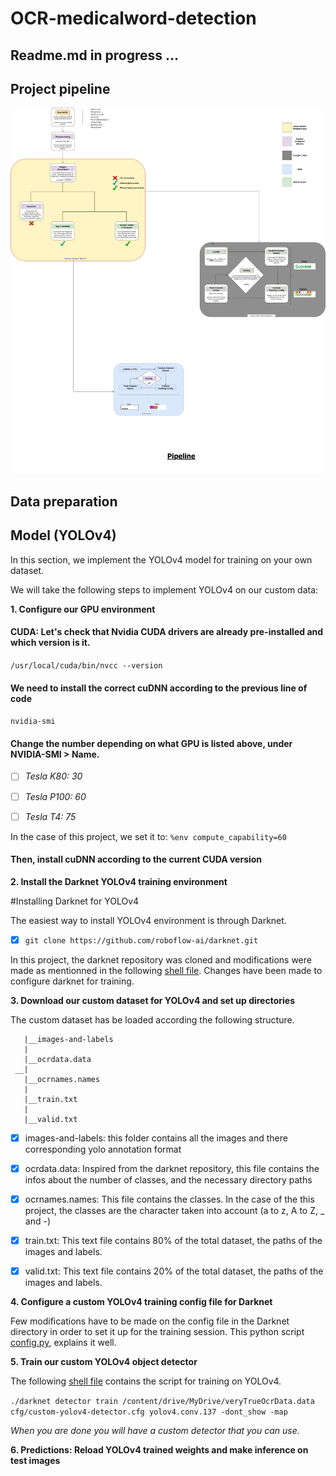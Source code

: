 # OCR-medicalword-detection
## Readme.md in progress ...


## Project pipeline
 
<p align="center">
  <img src="https://github.com/IsmaelMekene/OCR-medicalword-detection/blob/main/pipeline/tingy.png"/>
</p>


## Data preparation

## Model (YOLOv4)

In this section, we implement the YOLOv4 model for training on your own dataset.

We will take the following steps to implement YOLOv4 on our custom data:

**1. Configure our GPU environment**

#### CUDA: Let's check that Nvidia CUDA drivers are already pre-installed and which version is it.

`/usr/local/cuda/bin/nvcc --version`

#### We need to install the correct cuDNN according to the previous line of code

`nvidia-smi`

#### Change the number depending on what GPU is listed above, under NVIDIA-SMI > Name.

- [ ] *Tesla K80: 30*
- [ ] *Tesla P100: 60*
- [ ] *Tesla T4: 75*


In the case of this project, we set it to: `%env compute_capability=60`

#### Then, install cuDNN according to the current CUDA version


**2. Install the Darknet YOLOv4 training environment**

#Installing Darknet for YOLOv4 

The easiest way to install YOLOv4 environment is through Darknet. 

- [x] `git clone https://github.com/roboflow-ai/darknet.git`


In this project, the darknet repository was cloned and modifications were made as mentionned in the following [shell file](https://github.com/IsmaelMekene/OCR-medicalword-detection/blob/main/model/darknet_for_YOLOv4.sh). Changes have been made to configure darknet for training.




 **3. Download our custom dataset for YOLOv4 and set up directories**
 
 The custom dataset has be loaded according the following structure.


       |__images-and-labels
       |
       |__ocrdata.data
     __|
       |__ocrnames.names
       |
       |__train.txt
       |
       |__valid.txt

- [x] images-and-labels: this folder contains all the images and there corresponding yolo annotation format
- [x] ocrdata.data: Inspired from the darknet repository, this file contains the infos about the number of classes, and the necessary directory paths
- [x] ocrnames.names: This file contains the classes. In the case of the this project, the classes are the character taken into account (a to z, A to Z, _ and -)
- [x] train.txt: This text file contains 80% of the total dataset, the paths of the images and labels.
- [x] valid.txt: This text file contains 20% of the total dataset, the paths of the images and labels.


**4. Configure a custom YOLOv4 training config file for Darknet**
 
Few modifications have to be made on the config file in the Darknet directory in order to set it up for the training session.
This python script [config.py](https://github.com/IsmaelMekene/OCR-medicalword-detection/blob/main/model/config_for_YOLOv4.py), explains it well.

**5. Train our custom YOLOv4 object detector**
 
The following [shell file](https://github.com/IsmaelMekene/OCR-medicalword-detection/blob/main/model/train_and_test_model_YOLOv4.sh) contains the script for training on YOLOv4.

`./darknet detector train /content/drive/MyDrive/veryTrueOcrData.data cfg/custom-yolov4-detector.cfg yolov4.conv.137 -dont_show -map`

*When you are done you will have a custom detector that you can use.*

**6. Predictions: Reload YOLOv4 trained weights and make inference on test images**








